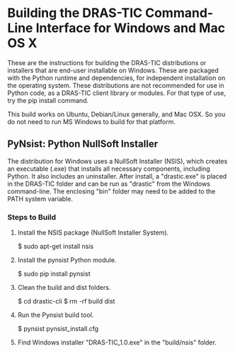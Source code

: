 # Building the DRAS-TIC Command-Line Interface for Windows and Mac OS X

These are the instructions for building the DRAS-TIC distributions or installers that are end-user installable on Windows. These are packaged with the Python runtime and dependencies, for independent installation on the operating system. These distributions are not recommended for use in Python code, as a DRAS-TIC client library or modules. For that type of use, try the pip install command.

This build works on Ubuntu, Debian/Linux generally, and Mac OSX. So you do not need to run MS Windows to build for that platform.

## PyNsist: Python NullSoft Installer

The distribution for Windows uses a NullSoft Installer (NSIS), which creates an executable (.exe) that installs all necessary components, including Python. It also includes an uninstaller. After install, a "drastic.exe" is placed in the DRAS-TIC folder and can be run as "drastic" from the Windows command-line. The enclosing "bin" folder may need to be added to the PATH system variable.

### Steps to Build

1. Install the NSIS package (NullSoft Installer System).

    $ sudo apt-get install nsis

1. Install the pynsist Python module.

    $ sudo pip install pynsist

1. Clean the build and dist folders.

    $ cd drastic-cli
    $ rm -rf build dist

1. Run the Pynsist build tool.

    $ pynsist pynsist_install.cfg

1. Find Windows installer "DRAS-TIC_1.0.exe" in the "build/nsis" folder.
